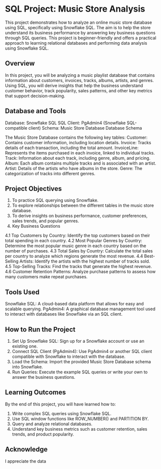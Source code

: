 # SQL Project: Music Store Analysis

This project demonstrates how to analyze an online music store database using SQL, specifically using Snowflake SQL. The aim is to help the store understand its business performance by answering key business questions through SQL queries. This project is beginner-friendly and offers a practical approach to learning relational databases and performing data analysis using Snowflake SQL.

## Overview
In this project, you will be analyzing a music playlist database that contains information about customers, invoices, tracks, albums, artists, and genres. Using SQL, you will derive insights that help the business understand customer behavior, track popularity, sales patterns, and other key metrics that support decision-making.

## Database and Tools
Database: Snowflake SQL
SQL Client: PgAdmin4 (Snowflake SQL-compatible client)
Schema: Music Store Database
Database Schema

The Music Store Database contains the following key tables:
Customer: Contains customer information, including location details.
Invoice: Tracks details of each transaction, including the total amount.
InvoiceLine: Represents the items purchased in each invoice, linked to individual tracks.
Track: Information about each track, including genre, album, and pricing.
Album: Each album contains multiple tracks and is associated with an artist.
Artist: Details of the artists who have albums in the store.
Genre: The categorization of tracks into different genres.


## Project Objectives
1. To practice SQL querying using Snowflake.
2. To explore relationships between the different tables in the music store database.
3. To derive insights on business performance, customer preferences, sales trends, and popular genres.
4. Key Business Questions

4.1 Top Customers by Country: Identify the top customers based on their total spending in each country.
4.2 Most Popular Genres by Country: Determine the most popular music genre in each country based on the number of purchases.
4.3 Total Sales by Country: Calculate the total sales per country to analyze which regions generate the most revenue.
4.4 Best-Selling Artists: Identify the artists with the highest number of tracks sold.
4.5 Top-Selling Tracks: Find the tracks that generate the highest revenue.
4.6 Customer Retention Patterns: Analyze purchase patterns to assess how many customers make repeat purchases.

## Tools Used
Snowflake SQL: A cloud-based data platform that allows for easy and scalable querying.
PgAdmin4: A graphical database management tool used to interact with databases like Snowflake via an SQL client.

## How to Run the Project
1. Set Up Snowflake SQL: Sign up for a Snowflake account or use an existing one.
2. Connect SQL Client (PgAdmin4): Use PgAdmin4 or another SQL client compatible with Snowflake to interact with the database.
3. Load the Schema: Import the provided Music Store Database schema into Snowflake.
4. Run Queries: Execute the example SQL queries or write your own to answer the business questions.

## Learning Outcomes
By the end of this project, you will have learned how to:
1. Write complex SQL queries using Snowflake SQL.
2. Use SQL window functions like ROW_NUMBER() and PARTITION BY.
3. Query and analyze relational databases.
4. Understand key business metrics such as customer retention, sales trends, and product popularity.

## Acknowledge
I appreciate the data
